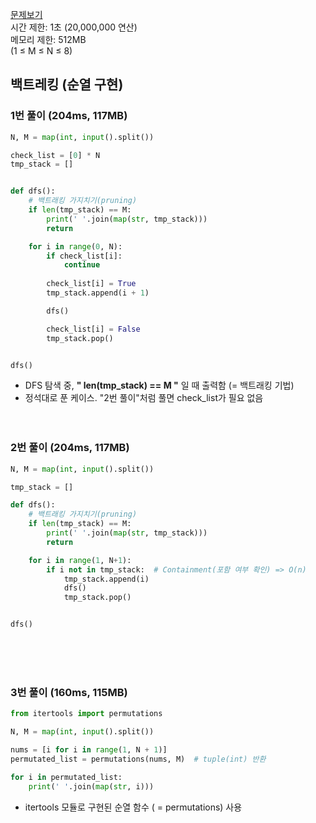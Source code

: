 [문제보기](https://www.acmicpc.net/problem/15649) <br/>
시간 제한: 1초 (20,000,000 연산) <br/>
메모리 제한: 512MB <br/>
(1 ≤ M ≤ N ≤ 8)
## 백트레킹 (순열 구현)
### 1번 풀이 (204ms, 117MB)
```python
N, M = map(int, input().split())

check_list = [0] * N 
tmp_stack = []


def dfs():
    # 백트래킹 가지치기(pruning)
    if len(tmp_stack) == M:
        print(' '.join(map(str, tmp_stack)))
        return

    for i in range(0, N):
        if check_list[i]:
            continue
            
        check_list[i] = True
        tmp_stack.append(i + 1)

        dfs()

        check_list[i] = False
        tmp_stack.pop()


dfs()
```
- DFS 탐색 중, **" len(tmp_stack) == M "** 일 때 출력함 (= 백트래킹 기법)
- 정석대로 푼 케이스. "2번 풀이"처럼 풀면 check_list가 필요 없음
<br/><br/><br/>
### 2번 풀이 (204ms, 117MB)
```python
N, M = map(int, input().split())

tmp_stack = []

def dfs():
    # 백트래킹 가지치기(pruning)
    if len(tmp_stack) == M:
        print(' '.join(map(str, tmp_stack)))
        return

    for i in range(1, N+1):
        if i not in tmp_stack:  # Containment(포함 여부 확인) => O(n)
            tmp_stack.append(i)
            dfs()
            tmp_stack.pop()


dfs()
```
<br/><br/><br/>
### 3번 풀이 (160ms, 115MB)
```python
from itertools import permutations

N, M = map(int, input().split())

nums = [i for i in range(1, N + 1)]
permutated_list = permutations(nums, M)  # tuple(int) 반환

for i in permutated_list:
    print(' '.join(map(str, i)))
```
- itertools 모듈로 구현된 순열 함수 ( = permutations) 사용


